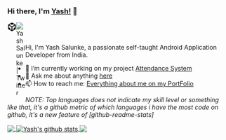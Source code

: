 

<!--
**yashsalunke/yashsalunke** is a ✨ _special_ ✨ repository because its `README.md` (this file) appears on your GitHub profile.

Here are some ideas to get you started:

- 🔭 I’m currently working on ...
- 🌱 I’m currently learning ...
- 👯 I’m looking to collaborate on ...
- 🤔 I’m looking for help with ...
- 💬 Ask me about ...
- 📫 How to reach me: ...
- 😄 Pronouns: ...
- ⚡ Fun fact: ...
-->




### Hi there, I'm [Yash!](https://yashsalunke.github.io) 👋

<a href="https://github.com/yashsalunke">
  <img align="left" alt="Yash Salunke" width="20px" src="https://raw.githubusercontent.com/anuraghazra/anuraghazra/master/assets/codesandbox.svg" />
</a>
<a href="https://twitter.com/yash_salunke_">
  <img align="left" alt="Yash Salunke | Twitter" width="21px" src="https://raw.githubusercontent.com/anuraghazra/anuraghazra/master/assets/twitter.svg" />
</a>

<br />
<br />

Hi, I'm Yash Salunke, a passionate self-taught Android Application Developer from India.

- 🔭 I’m currently working on my project [Attendance System](https://github.com/yashsalunke/AttendanceSystem)
- 💬 Ask me about anything [here](https://github.com/yashsalunke/yashsalunke/issues)
- 📫 How to reach me: [Everything about me on my PortFolio](https://yashsalunke.github.io/)

<!--
  if you have forked this to use on your profile, 
  Change the `github-readme-stats.anuraghazra1.vercel.app` to `github-readme-stats.vercel.app` -->


<!-- Change the `github-readme-stats.anuraghazra1.vercel.app` to `github-readme-stats.vercel.app`  -->

*NOTE: Top languages does not indicate my skill level or something like that, it's a github metric of which languages i have the most code on github, it's a new feature of [github-readme-stats]*

<a href="">
  <!-- Change the `github-readme-stats.anuraghazra1.vercel.app` to `github-readme-stats.vercel.app`  -->
  <img align="center" src="https://github-readme-stats.vercel.app/api/top-langs/?username=yashsalunke&theme=radical&show_icons=true&hide=glsl,python"/>
</a>
<a href="">
  <img align="center" src="https://github-readme-stats.vercel.app/api?username=yashsalunke&show_icons=true&theme=radical&line_height=27&v=5" alt="Yash's github stats" />
</a>

<a href="">
  <!-- Change the `github-readme-stats.anuraghazra1.vercel.app` to `github-readme-stats.vercel.app`  -->
  <img align="center" src="https://github-readme-stats.vercel.app/api/pin/?username=yashsalunke&repo=yashsalunke.github.io&theme=radical" />
</a>

